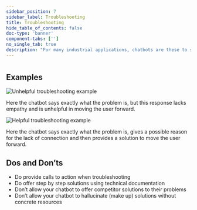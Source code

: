 ```yaml
---
sidebar_position: 7
sidebar_label: Troubleshooting
title: Troubleshooting
hide_table_of_contents: false
doc-type: 'banner'
component-tabs: ['']
no_single_tab: true
description: "For many industrial applications, chatbots are these to support users with their daily tasks and improve the efficiency of their work. This naturally includes talking about system errors and troubleshooting with users. We recommend not just offering the reason for the error, but following our UX writing style guide steps to also contextualize errors and give users more support to solve the error."
---
```


#

## Examples

![Unhelpful troubleshooting example](https://www.figma.com/design/wEptRgAezDU1z80Cn3eZ0o/iX-Pattern-Illustrations?node-id=3218-4356&t=etx1DcSbA7VDx5xD-4)

Here the chatbot says exactly what the problem is, but this response lacks empathy and is unhelpful in moving the user forward.

![Helpful troubleshooting example](https://www.figma.com/design/wEptRgAezDU1z80Cn3eZ0o/iX-Pattern-Illustrations?node-id=3218-4373&t=etx1DcSbA7VDx5xD-4)

Here the chatbot says exactly what the problem is, gives a possible reason for the lack of connection and then provides a solution to move the user forward.

## Dos and Don’ts
- Do provide calls to action when troubleshooting
- Do offer step by step solutions using technical documentation
- Don’t allow your chatbot to offer competitor solutions to their problems
- Don’t allow your chatbot to hallucinate (make up) solutions without concrete resources

